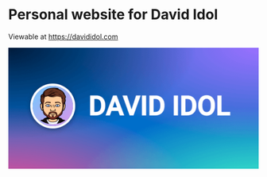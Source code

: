 # Personal website for David Idol

Viewable at https://davididol.com

![Image](tile-wide.png?raw=true)
